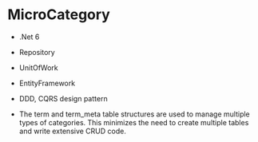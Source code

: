 # MicroCategory
* .Net 6
* Repository
* UnitOfWork
* EntityFramework
* DDD, CQRS design pattern

* The term and term_meta table structures are used to manage multiple types of categories. This minimizes the need to create multiple tables and write extensive CRUD code.
